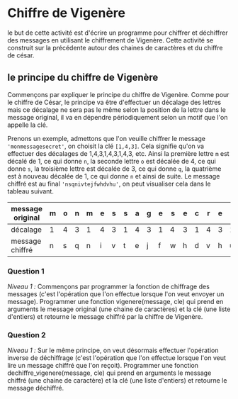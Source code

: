 # Chiffre de Vigenère


le but de cette activité est d'écrire un programme pour chiffrer et déchiffrer des messages en utilisant le chiffrement de Vigenère. Cette activité se construit sur la précédente autour des chaines de caractères et du chiffre de césar.

## le principe du chiffre de Vigenère

Commençons par expliquer le principe du chiffre de Vigenère. Comme pour le chiffre de César, le principe va être d'effectuer un décalage des lettres mais ce décalage ne sera pas le même selon la position de la lettre dans le message original, il va en dépendre périodiquement selon un motif que l'on appelle la clé.

Prenons un exemple, admettons que l'on veuille chiffrer le message `'monmessagesecret'`, on choisit la clé `[1,4,3]`. Cela signifie qu'on va effectuer des décalages de 1,4,3,1,4,3,1,4,3, etc. Ainsi la première lettre `m` est décalé de 1, ce qui donne `n`, la seconde lettre `o` est décalée de 4, ce qui donne `s`, la troisième lettre est décalée de 3, ce qui donne `q`, la quatrième est à nouveau décalée de 1, ce qui donne `n` et ainsi de suite. Le message chiffré est au final `'nsqnivtejfwhdvhu'`, on peut visualiser cela dans le tableau suivant.


|message original|m|o|n|m|e|s|s|a|g|e|s|e|c|r|e|t|
|----------------|-|-|-|-|-|-|-|-|-|-|-|-|-|-|-|-|
|décalage        |1|4|3|1|4|3|1|4|3|1|4|3|1|4|3|1|
|message chiffré |n|s|q|n|i|v|t|e|j|f|w|h|d|v|h|u|


### Question 1

*Niveau 1 :* Commençons par programmer la fonction de chiffrage des messages (c'est l'opération que l'on effectue lorsque l'on veut envoyer un message). Programmer une fonction vigenere(message, cle) qui prend en arguments le message original (une chaine de caractères) et la clé (une liste d'entiers) et retourne le message chiffré par la chiffre de Vigenère.


### Question 2

*Niveau 1 :* Sur le même principe, on veut désormais effectuer l'opération inverse de déchiffrage (c'est l'opération que l'on effectue lorsque l'on veut lire un message chiffré que l'on reçoit). Programmer une fonction dechiffre_vigenere(message, cle) qui prend en arguments le message chiffré (une chaine de caractère) et la clé (une liste d'entiers) et retourne le message déchiffré.